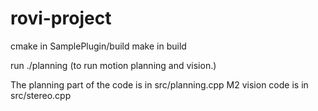 # rovi-project

cmake in SamplePlugin/build 
make in build

run ./planning           (to run motion planning and vision.)

The planning part of the code is in src/planning.cpp
M2 vision code is in src/stereo.cpp
